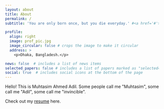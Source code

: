 ```yaml
---
layout: about
title: About
permalink: /
subtitle: 'You are only born once, but you die everyday.' #<a href='#'>Affiliations</a>. Address. Contacts. Moto. Etc.

profile:
  align: right
  image: prof_pic.jpg
  image_circular: false # crops the image to make it circular
  address: >
    <p>Dhaka, Bangladesh.</p>

news: false  # includes a list of news items
selected_papers: false # includes a list of papers marked as "selected={true}"
social: true  # includes social icons at the bottom of the page
---
```


Hello! This is Muhtasim Ahmed Adil. Some people call me "Muhtasim", some call me "Adil", some call me "invincible". 

Check out my [resume](/resume/) here.












